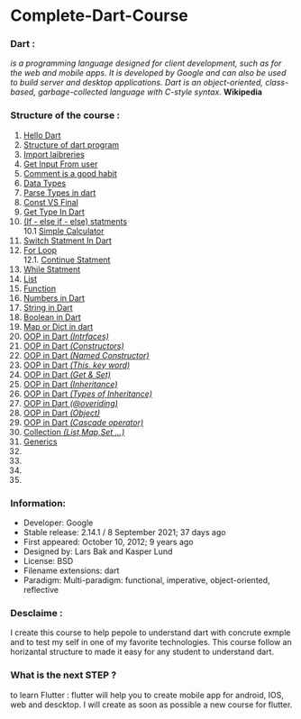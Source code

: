 # Complete-Dart-Course

### Dart : 
*is a programming language designed for client development, such as for the web and mobile apps. It is developed by Google and can also be used to build server and desktop applications. Dart is an object-oriented, class-based, garbage-collected language with C-style syntax.* __Wikipedia__

### Structure of the course :
1. [Hello Dart](https://github.com/ahbarabdellah/Complete-Dart-Course/blob/main/1.%20hello%20world.dart)<br>
2. [Structure of dart program](https://github.com/ahbarabdellah/Complete-Dart-Course/blob/main/2.%20simple%20dart%20program.dart)<br>
3. [Import laibreries](https://github.com/ahbarabdellah/Complete-Dart-Course/blob/main/3.%20import%20core%20package.dart)<br>
4. [Get Input From user](https://github.com/ahbarabdellah/Complete-Dart-Course/blob/main/4.%20get%20input%20from%20user.dart)<br>
5. [Comment is a good habit](https://github.com/ahbarabdellah/Complete-Dart-Course/blob/main/5.%20write%20comment.dart)<br>
6. [Data Types](https://github.com/ahbarabdellah/Complete-Dart-Course/blob/main/6.%20data%20Types.dart)<br>
7. [Parse Types in dart](https://github.com/ahbarabdellah/Complete-Dart-Course/blob/main/7.%20parse%20type.dart)<br>
8. [Const VS Final](https://github.com/ahbarabdellah/Complete-Dart-Course/blob/main/8.%20const%20vs%20final%20.dart)<br>
9. [Get Type In Dart](https://github.com/ahbarabdellah/Complete-Dart-Course/blob/main/9.%20check%20the%20type%20.dart)<br>
10. [(If - else if - else) statments](https://github.com/ahbarabdellah/Complete-Dart-Course/blob/main/10.%20if%20-%20else%20if%20-%20else%20.dart) <br>
10.1 [Simple Calculator](https://github.com/ahbarabdellah/Complete-Dart-Course/blob/main/10.1.%20%20simple%20calculator.dart)<br>
11. [Switch Statment In Dart](https://github.com/ahbarabdellah/Complete-Dart-Course/blob/main/11.%20switch%20steatment.dart)<br>
12. [For Loop](https://github.com/ahbarabdellah/Complete-Dart-Course/blob/main/12.%20for%20loop%20in%20.dart)<br>
12.1. [Continue Statment](https://github.com/ahbarabdellah/Complete-Dart-Course/blob/main/12.1%20continue.dart)<br>
13. [While Statment](https://github.com/ahbarabdellah/Complete-Dart-Course/blob/main/13.%20while%20statment.dart)<br>
14. [List](https://github.com/ahbarabdellah/Complete-Dart-Course/blob/main/14.%20list%20in%20.dart) <br>
15. [Function](https://github.com/ahbarabdellah/Complete-Dart-Course/blob/main/15.%20function%20in%20.dart) <br>
16. [Numbers in Dart](https://github.com/ahbarabdellah/Complete-Dart-Course/blob/main/16.%20Dart%20Programming%20-%20Numbers%20.dart) <br>
17. [String in Dart](https://github.com/ahbarabdellah/Complete-Dart-Course/blob/main/17.%20string%20.dart)<br>
18. [Boolean in Dart](https://github.com/ahbarabdellah/Complete-Dart-Course/blob/main/18.%20Boolean.dart)<br>
19. [Map or Dict in dart](https://github.com/ahbarabdellah/Complete-Dart-Course/blob/main/19.%20map%20.dart)<br>
20. [OOP in Dart _(Intrfaces)_](https://github.com/ahbarabdellah/Complete-Dart-Course/blob/main/20.%20interface%20.dart)<br>
21. [OOP in Dart _(Constructors)_](https://github.com/ahbarabdellah/Complete-Dart-Course/blob/main/21.%20classes%20%26%20constructer.dart)<br>
22. [OOP in Dart _(Named Constructor)_](https://github.com/ahbarabdellah/Complete-Dart-Course/blob/main/22.%20Named%20Constructor%20.dart)<br>
23. [OOP in Dart _(This. key word)_](https://github.com/ahbarabdellah/Complete-Dart-Course/blob/main/23.%20this%20Keyword%20.dart)<br>
24. [OOP in Dart _(Get & Set)_](https://github.com/ahbarabdellah/Complete-Dart-Course/blob/main/24.%20getter%20%26%20setter%20.dart)<br>
25. [OOP in Dart _(Inheritance)_](https://github.com/ahbarabdellah/Complete-Dart-Course/blob/main/25.%20Class%20Inheritance.dart)<br>
26. [OOP in Dart _(Types of Inheritance)_](https://github.com/ahbarabdellah/Complete-Dart-Course/blob/main/26.%20%20Types%20of%20Inheritance.dart)<br>
27. [OOP in Dart _(@overiding)_](https://github.com/ahbarabdellah/Complete-Dart-Course/blob/main/27.%20overriding%20.dart)<br>
28. [OOP in Dart _(Object)_](https://github.com/ahbarabdellah/Complete-Dart-Course/blob/main/28.%20object%20.dart)<br>
29. [OOP in Dart _(Cascade operator)_](https://github.com/ahbarabdellah/Complete-Dart-Course/blob/main/29.%20cascade%20operator%20.dart)<br>
30. [Collection _(List,Map,Set ...)_](https://github.com/ahbarabdellah/Complete-Dart-Course/blob/main/30.%20collection%20.dart)<br>
31. [Generics](https://github.com/ahbarabdellah/Complete-Dart-Course/blob/main/31.%20Generics%20.dart)<br>
32. [](https://github.com/ahbarabdellah/Complete-Dart-Course/blob/main/32.%20Exception%20.dart)<br>
33. [](https://github.com/ahbarabdellah/Complete-Dart-Course/blob/main/33.%20throw%20errors%20.dart)<br>
34. [](https://github.com/ahbarabdellah/Complete-Dart-Course/blob/main/34.%20define%20exception%20.dart)<br>
35. [](https://github.com/ahbarabdellah/Complete-Dart-Course/blob/main/35.%20Typedef%20.dart)<br>



### Information:
- Developer: Google
- Stable release: 2.14.1 / 8 September 2021; 37 days ago
- First appeared: October 10, 2012; 9 years ago
- Designed by: Lars Bak and Kasper Lund
- License: BSD
- Filename extensions: dart
- Paradigm: Multi-paradigm: functional, imperative, object-oriented, reflective


### Desclaime :
I create this course to help pepole to understand dart with concrute exmple and to test my self in one of my favorite technologies. This course follow an horizantal structure to made it easy for any student to understand dart.


### What is the next STEP ? 
to learn Flutter : flutter will help you to create mobile app for android, IOS, web and descktop. I will create as soon as possible a new course for flutter.
